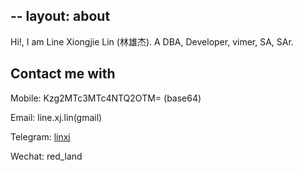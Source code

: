 --
layout: about
---

Hi!, I am Line Xiongjie Lin (林雄杰). A DBA, Developer, vimer, SA, SAr.

## Contact me with

Mobile: Kzg2MTc3MTc4NTQ2OTM= (base64)

Email: line.xj.lin(gmail)

Telegram: [linxj](https://telegram.me/linxj)

Wechat: red_land

